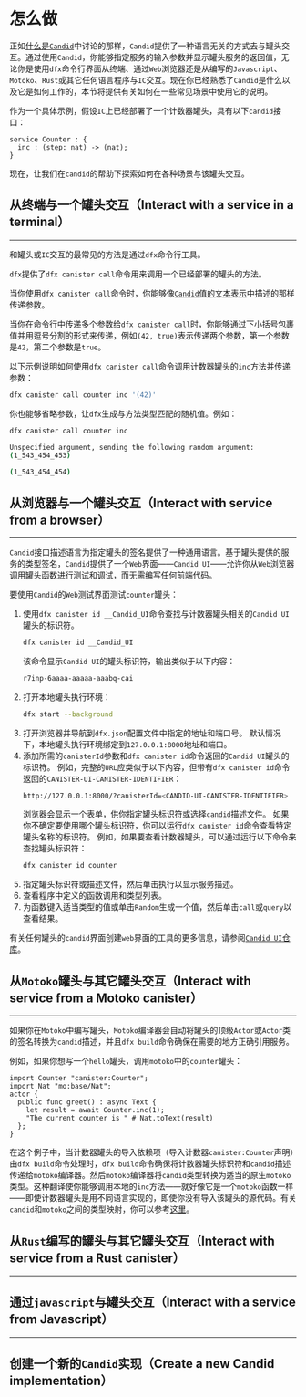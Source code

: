 # 怎么做

正如[什么是`Candid`](./what_is_candid.md)中讨论的那样，`Candid`提供了一种语言无关的方式去与罐头交互。通过使用`Candid`，你能够指定服务的输入参数并显示罐头服务的返回值，无论你是使用`dfx`命令行界面从终端、通过`Web`浏览器还是从编写的`Javascript`、`Motoko`、`Rust`或其它任何语言程序与`IC`交互。现在你已经熟悉了`Candid`是什么以及它是如何工作的，本节将提供有关如何在一些常见场景中使用它的说明。

作为一个具体示例，假设`IC`上已经部署了一个计数器罐头，具有以下`candid`接口：

``` candid
service Counter : {
  inc : (step: nat) -> (nat);
}
```

现在，让我们在`candid`的帮助下探索如何在各种场景与该罐头交互。

## 从终端与一个罐头交互（Interact with a service in a terminal）

------

和罐头或`IC`交互的最常见的方法是通过`dfx`命令行工具。

`dfx`提供了`dfx canister call`命令用来调用一个已经部署的罐头的方法。

当你使用`dfx canister call`命令时，你能够像[`Candid`值的文本表示](https://smartcontracts.org/docs/candid-guide/candid-concepts.html#textual-values)中描述的那样传递参数。

当你在命令行中传递多个参数给`dfx canister call`时，你能够通过下小括号包裹值并用逗号分割的形式来传递，例如`(42, true)`表示传递两个参数，第一个参数是`42`，第二个参数是`true`。

以下示例说明如何使用`dfx canister call`命令调用计数器罐头的`inc`方法并传递参数：

``` bash
dfx canister call counter inc '(42)'
```

你也能够省略参数，让`dfx`生成与方法类型匹配的随机值。例如：

``` bash
dfx canister call counter inc

Unspecified argument, sending the following random argument:
(1_543_454_453)

(1_543_454_454)
```

## 从浏览器与一个罐头交互（Interact with service from a browser）

-----

`Candid`接口描述语言为指定罐头的签名提供了一种通用语言。基于罐头提供的服务的类型签名，`Candid`提供了一个`Web`界面——`Candid UI`——允许你从`Web`浏览器调用罐头函数进行测试和调试，而无需编写任何前端代码。

要使用`Candid`的`Web`测试界面测试`counter`罐头：

1. 使用`dfx canister id __Candid_UI`命令查找与计数器罐头相关的`Candid UI`罐头的标识符。
    ``` bash
    dfx canister id __Candid_UI
    ```
    该命令显示`Candid UI`的罐头标识符，输出类似于以下内容：
    ``` bash
    r7inp-6aaaa-aaaaa-aaabq-cai
    ```
2. 打开本地罐头执行环境：
    ``` bash
    dfx start --background
    ``` 
3. 打开浏览器并导航到`dfx.json`配置文件中指定的地址和端口号。
    默认情况下，本地罐头执行环境绑定到`127.0.0.1:8000`地址和端口。
4. 添加所需的`canisterId`参数和`dfx canister id`命令返回的`Candid UI`罐头的标识符。
    例如，完整的`URL`应类似于以下内容，但带有`dfx canister id`命令返回的`CANISTER-UI-CANISTER-IDENTIFIER`：
    ``` bash
    http://127.0.0.1:8000/?canisterId=<CANDID-UI-CANISTER-IDENTIFIER>
    ```
    浏览器会显示一个表单，供你指定罐头标识符或选择`candid`描述文件。
    如果你不确定要使用哪个罐头标识符，你可以运行`dfx canister id`命令查看特定罐头名称的标识符。
    例如，如果要查看计数器罐头，可以通过运行以下命令来查找罐头标识符：
    ``` bash
    dfx canister id counter
    ```
5. 指定罐头标识符或描述文件，然后单击执行以显示服务描述。
6. 查看程序中定义的函数调用和类型列表。
7. 为函数键入适当类型的值或单击`Random`生成一个值，然后单击`call`或`query`以查看结果。

有关任何罐头的`candid`界面创建`web`界面的工具的更多信息，请参阅[`Candid UI`仓库](https://github.com/dfinity/candid/tree/master/tools/ui)。

## 从`Motoko`罐头与其它罐头交互（Interact with service from a Motoko canister）

------

如果你在`Motoko`中编写罐头，`Motoko`编译器会自动将罐头的顶级`Actor`或`Actor`类的签名转换为`candid`描述，并且`dfx build`命令确保在需要的地方正确引用服务。

例如，如果你想写一个`hello`罐头，调用`motoko`中的`counter`罐头：

``` motoko
import Counter "canister:Counter";
import Nat "mo:base/Nat";
actor {
  public func greet() : async Text {
    let result = await Counter.inc(1);
    "The current counter is " # Nat.toText(result)
  };
}
```

在这个例子中，当计数器罐头的导入依赖项（导入计数器`canister:Counter`声明）由`dfx build`命令处理时，`dfx build`命令确保将计数器罐头标识符和`candid`描述传递给`motoko`编译器。然后`motoko`编译器将`candid`类型转换为适当的原生`motoko`类型。这种翻译使你能够调用本地的`inc`方法——就好像它是一个`motoko`函数一样——即使计数器罐头是用不同语言实现的，即使你没有导入该罐头的源代码。有关`candid`和`motoko`之间的类型映射，你可以参考[这里](https://smartcontracts.org/docs/candid-guide/candid-types.html)。

## 从`Rust`编写的罐头与其它罐头交互（Interact with service from a Rust canister）

-----

## 通过`javascript`与罐头交互（Interact with a service from Javascript）

-----

## 创建一个新的`Candid`实现（Create a new Candid implementation）